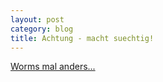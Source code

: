 ```yaml
---
layout: post
category: blog
title: Achtung - macht suechtig!
---
```


[Worms mal anders...](http://www.liquidcode.org/worm.html)
